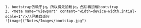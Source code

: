 
	1. bootstrap依赖于jq，所以得先加载jq，然后再加载bootstrap
	2. <meta name="viewport" content="width=device-width,intial-scale=1"/>//屏幕自适应
    ![image]("Notes/Images/bootstap.jpg")
